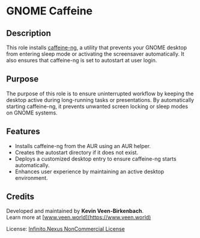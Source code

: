 # GNOME Caffeine

## Description

This role installs [caffeine-ng](https://codeberg.org/WhyNotHugo/caffeine-ng), a utility that prevents your GNOME desktop from entering sleep mode or activating the screensaver automatically. It also ensures that caffeine-ng is set to autostart at user login.

## Purpose

The purpose of this role is to ensure uninterrupted workflow by keeping the desktop active during long-running tasks or presentations. By automatically starting caffeine-ng, it prevents unwanted screen locking or sleep modes on GNOME systems.

## Features

- Installs caffeine-ng from the AUR using an AUR helper.
- Creates the autostart directory if it does not exist.
- Deploys a customized desktop entry to ensure caffeine-ng starts automatically.
- Enhances user experience by maintaining an active desktop environment.

## Credits

Developed and maintained by **Kevin Veen-Birkenbach**.  
Learn more at [www.veen.world](https://www.veen.world)

License: [Infinito.Nexus NonCommercial License](https://s.infinito.nexus/license)
